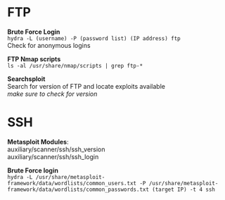 # FTP

**Brute Force Login**   
```hydra -L (username) -P (password list) (IP address) ftp```  
Check for anonymous logins

**FTP Nmap scripts**  
```ls -al /usr/share/nmap/scripts | grep ftp-*```

**Searchsploit**  
Search for version of FTP and locate exploits available  
_make sure to check for version_

# SSH

**Metasploit Modules**:  
auxiliary/scanner/ssh/ssh_version  
auxiliary/scanner/ssh/ssh_login

**Brute Force login**  
```hydra -L /usr/share/metasploit-framework/data/wordlists/common_users.txt -P /usr/share/metasploit-framework/data/wordlists/common_passwords.txt (target IP) -t 4 ssh```

